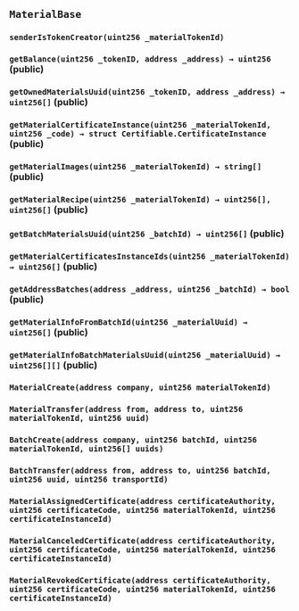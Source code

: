 ## `MaterialBase`





### `senderIsTokenCreator(uint256 _materialTokenId)`






### `getBalance(uint256 _tokenID, address _address) → uint256` (public)





### `getOwnedMaterialsUuid(uint256 _tokenID, address _address) → uint256[]` (public)





### `getMaterialCertificateInstance(uint256 _materialTokenId, uint256 _code) → struct Certifiable.CertificateInstance` (public)





### `getMaterialImages(uint256 _materialTokenId) → string[]` (public)





### `getMaterialRecipe(uint256 _materialTokenId) → uint256[], uint256[]` (public)





### `getBatchMaterialsUuid(uint256 _batchId) → uint256[]` (public)





### `getMaterialCertificatesInstanceIds(uint256 _materialTokenId) → uint256[]` (public)





### `getAddressBatches(address _address, uint256 _batchId) → bool` (public)





### `getMaterialInfoFromBatchId(uint256 _materialUuid) → uint256[]` (public)





### `getMaterialInfoBatchMaterialsUuid(uint256 _materialUuid) → uint256[][]` (public)






### `MaterialCreate(address company, uint256 materialTokenId)`





### `MaterialTransfer(address from, address to, uint256 materialTokenId, uint256 uuid)`





### `BatchCreate(address company, uint256 batchId, uint256 materialTokenId, uint256[] uuids)`





### `BatchTransfer(address from, address to, uint256 batchId, uint256 uuid, uint256 transportId)`





### `MaterialAssignedCertificate(address certificateAuthority, uint256 certificateCode, uint256 materialTokenId, uint256 certificateInstanceId)`





### `MaterialCanceledCertificate(address certificateAuthority, uint256 certificateCode, uint256 materialTokenId, uint256 certificateInstanceId)`





### `MaterialRevokedCertificate(address certificateAuthority, uint256 certificateCode, uint256 materialTokenId, uint256 certificateInstanceId)`





